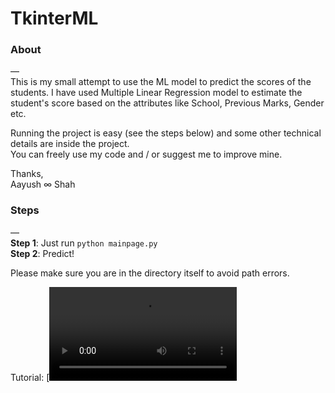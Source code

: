 # TkinterML

### About
—<br>
This is my small attempt to use the ML model to predict the scores of the students. I have used Multiple Linear Regression model to estimate the student's score based on the attributes like School, Previous Marks, Gender etc.

Running the project is easy (see the steps below) and some other technical details are inside the project.<br>
You can freely use my code and / or suggest me to improve mine.

Thanks,<br>
Aayush ∞ Shah

### Steps
—<br>
**Step 1**: Just run `python mainpage.py` <br>
**Step 2**: Predict!

Please make sure you are in the directory itself to avoid path errors.

Tutorial:
[![Tutorial](https://user-images.githubusercontent.com/83115948/129709065-e21b98c9-2446-40f8-bda3-cafdc1eecfea.mp4)
